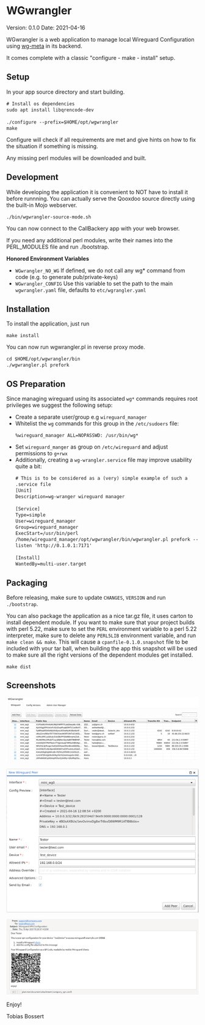 WGwrangler
===========
Version: 0.1.0
Date: 2021-04-16

WGwrangler is a web application to manage local Wireguard Configuration using 
[wg-meta](https://metacpan.org/release/Wireguard-WGmeta) in its backend. 

It comes complete with a classic "configure - make - install" setup.

Setup
-----
In your app source directory and start building.

```console
# Install os dependencies
sudo apt install libqrencode-dev

./configure --prefix=$HOME/opt/wgwrangler
make
```

Configure will check if all requirements are met and give
hints on how to fix the situation if something is missing.

Any missing perl modules will be downloaded and built.

Development
-----------

While developing the application it is convenient to NOT have to install it
before runnning. You can actually serve the Qooxdoo source directly
using the built-in Mojo webserver.

```console
./bin/wgwrangler-source-mode.sh
```

You can now connect to the CallBackery app with your web browser.

If you need any additional perl modules, write their names into the PERL_MODULES
file and run ./bootstrap.

**Honored Environment Variables**

- `WGwrangler_NO_WG` If defined, we do not call any wg* command from code (e.g. to generate pub/private-keys)
- `WGwrangler_CONFIG` Use this variable to set the path to the main `wgwrangler.yaml` file, defaults to `etc/wgrangler.yaml`

Installation
------------

To install the application, just run

```console
make install
```

You can now run wgwrangler.pl in reverse proxy mode.

```console
cd $HOME/opt/wgwrangler/bin
./wgwrangler.pl prefork
```

OS Preparation
-------------

Since managing wireguard using its associated `wg*` commands requires root privileges we suggest the following
setup:

- Create a separate user/group e.g `wireguard_manager`
- Whitelist the `wg` commands for this group in the `/etc/sudoers` file:
  ```text
  %wireguard_manager ALL=NOPASSWD: /usr/bin/wg*
  ```
- Set `wireguard_manger` as group on `/etc/wireguard` and adjust permissions to `g+rwx`
- Additionally, creating a `wg-wrangler.service` file may improve usability quite a bit:
  ```text
  # This is to be considered as a (very) simple example of such a .service file
  [Unit]
  Description=wg-wranger wireguard manager
  
  [Service]
  Type=simple
  User=wireguard_manager
  Group=wireguard_manager
  ExecStart=/usr/bin/perl /home/wireguard_manager/opt/wgwrangler/bin/wgwrangler.pl prefork --listen 'http://0.1.0.1:7171'
  
  [Install]
  WantedBy=multi-user.target
   ```

Packaging
---------

Before releasing, make sure to update `CHANGES`, `VERSION` and run
`./bootstrap`.

You can also package the application as a nice tar.gz file, it uses carton to
install dependent module. If you want to make sure that your project builds with perl
5.22, make sure to set the `PERL` environment variable to a perl 5.22
interpreter, make sure to delete any `PERL5LIB` environment variable, and run
`make clean && make`. This will cause a `cpanfile-0.1.0.snapshot` file to be included
with your tar ball, when building the app this snapshot will be used to make sure
all the right versions of the dependent modules get installed.

```console
make dist
```

Screenshots
-----------

![](.github/img/overview.png)

![](.github/img/create.png)

![](.github/img/email.png)


Enjoy!

Tobias Bossert <bossert _at_ oetiker _this_is_a_dot_ ch>
